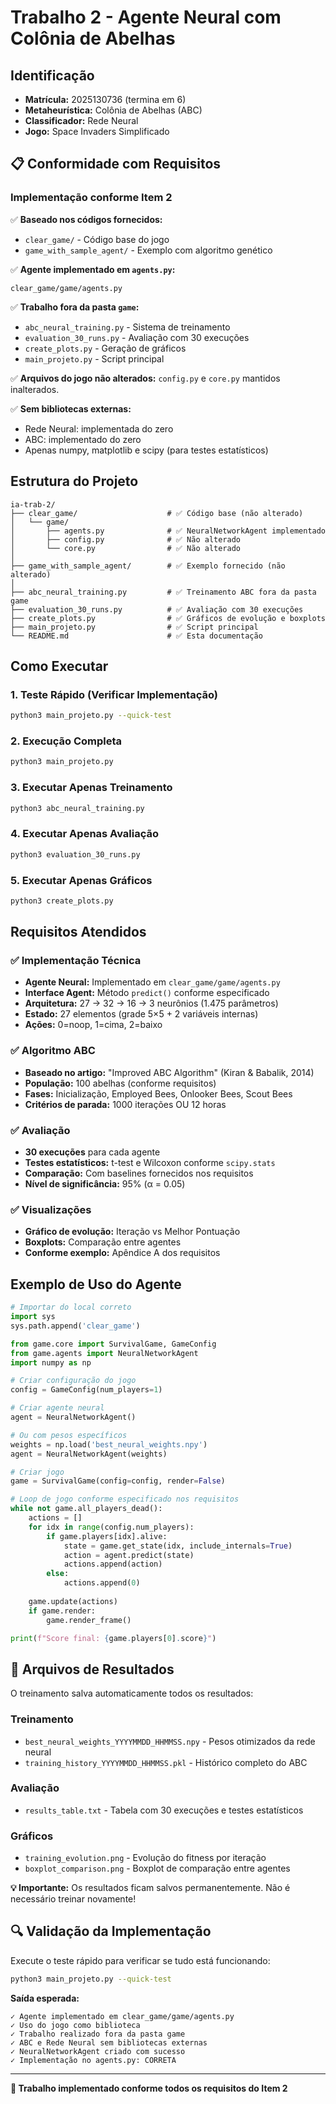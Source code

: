 # Trabalho 2 - Agente Neural com Colônia de Abelhas

## Identificação
- **Matrícula:** 2025130736 (termina em 6)
- **Metaheurística:** Colônia de Abelhas (ABC)
- **Classificador:** Rede Neural
- **Jogo:** Space Invaders Simplificado

## 📋 Conformidade com Requisitos

### Implementação conforme Item 2
✅ **Baseado nos códigos fornecidos:**
- `clear_game/` - Código base do jogo
- `game_with_sample_agent/` - Exemplo com algoritmo genético

✅ **Agente implementado em `agents.py`:**
```
clear_game/game/agents.py
```

✅ **Trabalho fora da pasta `game`:**
- `abc_neural_training.py` - Sistema de treinamento
- `evaluation_30_runs.py` - Avaliação com 30 execuções
- `create_plots.py` - Geração de gráficos
- `main_projeto.py` - Script principal

✅ **Arquivos do jogo não alterados:** `config.py` e `core.py` mantidos inalterados.

✅ **Sem bibliotecas externas:** 
- Rede Neural: implementada do zero
- ABC: implementado do zero
- Apenas numpy, matplotlib e scipy (para testes estatísticos)

## Estrutura do Projeto

```
ia-trab-2/
├── clear_game/                    # ✅ Código base (não alterado)
│   └── game/
│       ├── agents.py              # ✅ NeuralNetworkAgent implementado
│       ├── config.py              # ✅ Não alterado
│       └── core.py                # ✅ Não alterado
│
├── game_with_sample_agent/        # ✅ Exemplo fornecido (não alterado)
│
├── abc_neural_training.py         # ✅ Treinamento ABC fora da pasta game
├── evaluation_30_runs.py          # ✅ Avaliação com 30 execuções
├── create_plots.py                # ✅ Gráficos de evolução e boxplots
├── main_projeto.py                # ✅ Script principal
└── README.md                      # ✅ Esta documentação
```

## Como Executar

### 1. Teste Rápido (Verificar Implementação)
```bash
python3 main_projeto.py --quick-test
```

### 2. Execução Completa
```bash
python3 main_projeto.py
```

### 3. Executar Apenas Treinamento
```bash
python3 abc_neural_training.py
```

### 4. Executar Apenas Avaliação
```bash
python3 evaluation_30_runs.py
```

### 5. Executar Apenas Gráficos
```bash
python3 create_plots.py
```

## Requisitos Atendidos

### ✅ Implementação Técnica
- **Agente Neural:** Implementado em `clear_game/game/agents.py`
- **Interface Agent:** Método `predict()` conforme especificado
- **Arquitetura:** 27 → 32 → 16 → 3 neurônios (1.475 parâmetros)
- **Estado:** 27 elementos (grade 5×5 + 2 variáveis internas)
- **Ações:** 0=noop, 1=cima, 2=baixo

### ✅ Algoritmo ABC
- **Baseado no artigo:** "Improved ABC Algorithm" (Kiran & Babalik, 2014)
- **População:** 100 abelhas (conforme requisitos)
- **Fases:** Inicialização, Employed Bees, Onlooker Bees, Scout Bees
- **Critérios de parada:** 1000 iterações OU 12 horas

### ✅ Avaliação
- **30 execuções** para cada agente
- **Testes estatísticos:** t-test e Wilcoxon conforme `scipy.stats`
- **Comparação:** Com baselines fornecidos nos requisitos
- **Nível de significância:** 95% (α = 0.05)

### ✅ Visualizações
- **Gráfico de evolução:** Iteração vs Melhor Pontuação
- **Boxplots:** Comparação entre agentes
- **Conforme exemplo:** Apêndice A dos requisitos

## Exemplo de Uso do Agente

```python
# Importar do local correto
import sys
sys.path.append('clear_game')

from game.core import SurvivalGame, GameConfig
from game.agents import NeuralNetworkAgent
import numpy as np

# Criar configuração do jogo
config = GameConfig(num_players=1)

# Criar agente neural
agent = NeuralNetworkAgent()

# Ou com pesos específicos
weights = np.load('best_neural_weights.npy')
agent = NeuralNetworkAgent(weights)

# Criar jogo
game = SurvivalGame(config=config, render=False)

# Loop de jogo conforme especificado nos requisitos
while not game.all_players_dead():
    actions = []
    for idx in range(config.num_players):
        if game.players[idx].alive:
            state = game.get_state(idx, include_internals=True)
            action = agent.predict(state)
            actions.append(action)
        else:
            actions.append(0)
    
    game.update(actions)
    if game.render:
        game.render_frame()

print(f"Score final: {game.players[0].score}")
```

## 💾 Arquivos de Resultados

O treinamento salva automaticamente todos os resultados:

### Treinamento
- `best_neural_weights_YYYYMMDD_HHMMSS.npy` - Pesos otimizados da rede neural
- `training_history_YYYYMMDD_HHMMSS.pkl` - Histórico completo do ABC

### Avaliação  
- `results_table.txt` - Tabela com 30 execuções e testes estatísticos

### Gráficos
- `training_evolution.png` - Evolução do fitness por iteração
- `boxplot_comparison.png` - Boxplot de comparação entre agentes

**💡 Importante:** Os resultados ficam salvos permanentemente. Não é necessário treinar novamente!

## 🔍 Validação da Implementação

Execute o teste rápido para verificar se tudo está funcionando:

```bash
python3 main_projeto.py --quick-test
```

**Saída esperada:**
```
✓ Agente implementado em clear_game/game/agents.py
✓ Uso do jogo como biblioteca  
✓ Trabalho realizado fora da pasta game
✓ ABC e Rede Neural sem bibliotecas externas
✓ NeuralNetworkAgent criado com sucesso
✓ Implementação no agents.py: CORRETA
```

---

**🎯 Trabalho implementado conforme todos os requisitos do Item 2**
